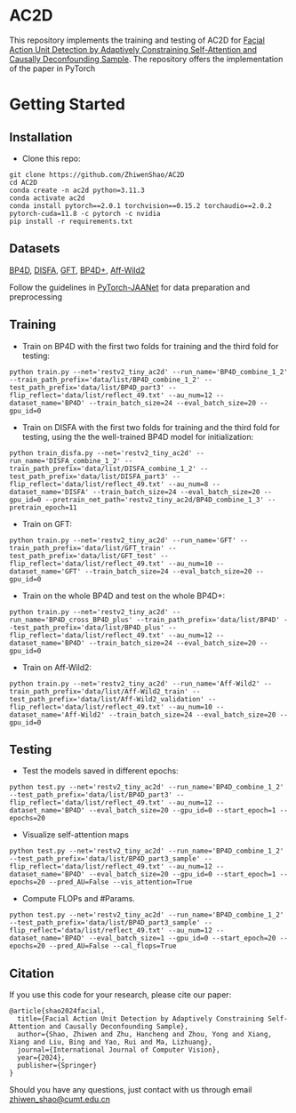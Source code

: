 # AC2D
This repository implements the training and testing of AC2D for [Facial Action Unit Detection by Adaptively Constraining Self-Attention and Causally Deconfounding Sample](https://arxiv.org/pdf/2410.01251.pdf). The repository offers the implementation of the paper in PyTorch

# Getting Started
## Installation
- Clone this repo:
```
git clone https://github.com/ZhiwenShao/AC2D
cd AC2D
conda create -n ac2d python=3.11.3
conda activate ac2d
conda install pytorch==2.0.1 torchvision==0.15.2 torchaudio==2.0.2 pytorch-cuda=11.8 -c pytorch -c nvidia
pip install -r requirements.txt
```

## Datasets
[BP4D](http://www.cs.binghamton.edu/~lijun/Research/3DFE/3DFE_Analysis.html), [DISFA](http://mohammadmahoor.com/disfa), [GFT](https://osf.io/7wcyz), [BP4D+](http://www.cs.binghamton.edu/~lijun/Research/3DFE/3DFE_Analysis.html), [Aff-Wild2](https://ibug.doc.ic.ac.uk/resources/aff-wild2)

Follow the guidelines in [PyTorch-JAANet](https://github.com/ZhiwenShao/PyTorch-JAANet) for data preparation and preprocessing

## Training
- Train on BP4D with the first two folds for training and the third fold for testing:
```
python train.py --net='restv2_tiny_ac2d' --run_name='BP4D_combine_1_2' --train_path_prefix='data/list/BP4D_combine_1_2' --test_path_prefix='data/list/BP4D_part3' --flip_reflect='data/list/reflect_49.txt' --au_num=12 --dataset_name='BP4D' --train_batch_size=24 --eval_batch_size=20 --gpu_id=0
```
- Train on DISFA with the first two folds for training and the third fold for testing, using the the well-trained BP4D model for initialization:
```
python train_disfa.py --net='restv2_tiny_ac2d' --run_name='DISFA_combine_1_2' --train_path_prefix='data/list/DISFA_combine_1_2' --test_path_prefix='data/list/DISFA_part3' --flip_reflect='data/list/reflect_49.txt' --au_num=8 --dataset_name='DISFA' --train_batch_size=24 --eval_batch_size=20 --gpu_id=0 --pretrain_net_path='restv2_tiny_ac2d/BP4D_combine_1_3' --pretrain_epoch=11
```
- Train on GFT:
```
python train.py --net='restv2_tiny_ac2d' --run_name='GFT' --train_path_prefix='data/list/GFT_train' --test_path_prefix='data/list/GFT_test' --flip_reflect='data/list/reflect_49.txt' --au_num=10 --dataset_name='GFT' --train_batch_size=24 --eval_batch_size=20 --gpu_id=0
```
- Train on the whole BP4D and test on the whole BP4D+:
```
python train.py --net='restv2_tiny_ac2d' --run_name='BP4D_cross_BP4D_plus' --train_path_prefix='data/list/BP4D' --test_path_prefix='data/list/BP4D_plus' --flip_reflect='data/list/reflect_49.txt' --au_num=12 --dataset_name='BP4D' --train_batch_size=24 --eval_batch_size=20 --gpu_id=0
```
- Train on Aff-Wild2:
```
python train.py --net='restv2_tiny_ac2d' --run_name='Aff-Wild2' --train_path_prefix='data/list/Aff-Wild2_train' --test_path_prefix='data/list/Aff-Wild2_validation' --flip_reflect='data/list/reflect_49.txt' --au_num=10 --dataset_name='Aff-Wild2' --train_batch_size=24 --eval_batch_size=20 --gpu_id=0
```

## Testing
- Test the models saved in different epochs:
```
python test.py --net='restv2_tiny_ac2d' --run_name='BP4D_combine_1_2' --test_path_prefix='data/list/BP4D_part3' --flip_reflect='data/list/reflect_49.txt' --au_num=12 --dataset_name='BP4D' --eval_batch_size=20 --gpu_id=0 --start_epoch=1 --epochs=20  
```
- Visualize self-attention maps
```
python test.py --net='restv2_tiny_ac2d' --run_name='BP4D_combine_1_2' --test_path_prefix='data/list/BP4D_part3_sample' --flip_reflect='data/list/reflect_49.txt' --au_num=12 --dataset_name='BP4D' --eval_batch_size=20 --gpu_id=0 --start_epoch=1 --epochs=20 --pred_AU=False --vis_attention=True
```
- Compute FLOPs and \#Params.
```
python test.py --net='restv2_tiny_ac2d' --run_name='BP4D_combine_1_2' --test_path_prefix='data/list/BP4D_part3_sample' --flip_reflect='data/list/reflect_49.txt' --au_num=12 --dataset_name='BP4D' --eval_batch_size=1 --gpu_id=0 --start_epoch=20 --epochs=20 --pred_AU=False --cal_flops=True
```

## Citation
If you use this code for your research, please cite our paper:
```
@article{shao2024facial,
  title={Facial Action Unit Detection by Adaptively Constraining Self-Attention and Causally Deconfounding Sample},
  author={Shao, Zhiwen and Zhu, Hancheng and Zhou, Yong and Xiang, Xiang and Liu, Bing and Yao, Rui and Ma, Lizhuang},
  journal={International Journal of Computer Vision},
  year={2024},
  publisher={Springer}
}
```
Should you have any questions, just contact with us through email zhiwen_shao@cumt.edu.cn
